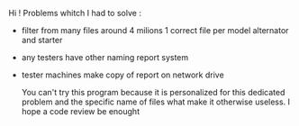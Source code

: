 Hi !
Problems whitch I had to solve :
- filter from many files around 4 milions 1 correct file per model alternator and starter
- any testers have other naming report system
- tester machines make copy of report on network drive

  You can't try this program because it is personalized for this dedicated problem and the specific name of files what make it otherwise useless.
  I hope a code review be enought
